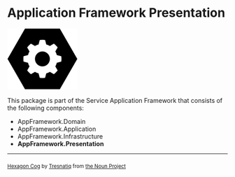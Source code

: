# Application Framework Presentation

![ApplicationFramework](../../logo.png)

This package is part of the Service Application Framework that consists of the following components:

* AppFramework.Domain
* AppFramework.Application
* AppFramework.Infrastructure
* **AppFramework.Presentation**

---

<sub>[Hexagon Cog](https://thenounproject.com/icon/hexagon-cog-955835/) by [Tresnatiq](https://thenounproject.com/tresnatiq/) from [the Noun Project](https://thenounproject.com/) </sub>